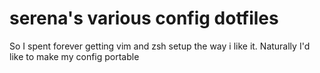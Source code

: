 # serena's various config dotfiles

So I spent forever getting vim and zsh setup the way i like it.
Naturally I'd like to make my config portable
